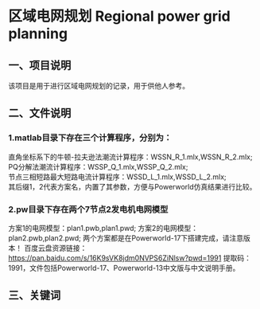 # 区域电网规划  Regional power grid planning    
## 一、项目说明  
该项目是用于进行区域电网规划的记录，用于供他人参考。
## 二、文件说明  
### 1.matlab目录下存在三个计算程序，分别为：  
直角坐标系下的牛顿-拉夫逊法潮流计算程序：WSSN_R_1.mlx,WSSN_R_2.mlx;  
PQ分解法潮流计算程序：WSSP_Q_1.mlx,WSSP_Q_2.mlx;  
节点三相短路最大短路电流计算程序：WSSD_L_1.mlx,WSSD_L_2.mlx;  
其后缀1，2代表方案名，内置了其参数，方便与Powerworld仿真结果进行比较。
### 2.pw目录下存在两个7节点2发电机电网模型
方案1的电网模型：plan1.pwb,plan1.pwd;
方案2的电网模型：plan2.pwb,plan2.pwd;
两个方案都是在Powerworld-17下搭建完成，请注意版本！
百度云盘资源链接：https://pan.baidu.com/s/16K9sVK8jdm0NVPS6ZiNlsw?pwd=1991 
提取码：1991，文件包括Powerworld-17、Powerworld-13中文版与中文说明手册。
## 三、关键词  
